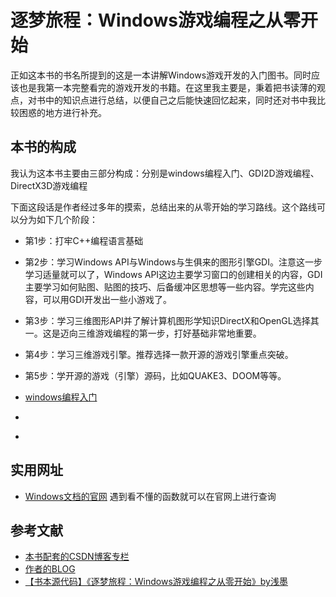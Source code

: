 # 逐梦旅程：Windows游戏编程之从零开始
正如这本书的书名所提到的这是一本讲解Windows游戏开发的入门图书。同时应该也是我第一本完整看完的游戏开发的书籍。在这里我主要是，秉着把书读薄的观点，对书中的知识点进行总结，以便自己之后能快速回忆起来，同时还对书中我比较困惑的地方进行补充。

## 本书的构成
我认为这本书主要由三部分构成：分别是windows编程入门、GDI2D游戏编程、DirectX3D游戏编程

下面这段话是作者经过多年的摸索，总结出来的从零开始的学习路线。这个路线可以分为如下几个阶段：
- 第1步：打牢C++编程语言基础
- 第2步：学习Windows API与Windows与生俱来的图形引擎GDI。注意这一步学习适量就可以了，Windows API这边主要学习窗口的创建相关的内容，GDI主要学习如何贴图、贴图的技巧、后备缓冲区思想等一些内容。学完这些内容，可以用GDI开发出一些小游戏了。
- 第3步：学习三维图形API并了解计算机图形学知识DirectX和OpenGL选择其一。这是迈向三维游戏编程的第一步，打好基础非常地重要。
- 第4步：学习三维游戏引擎。推荐选择一款开源的游戏引擎重点突破。
- 第5步：学开源的游戏（引擎）源码，比如QUAKE3、DOOM等等。

- [windows编程入门]()
- []()
- []()

## 实用网址
- [Windows文档的官网](https://docs.microsoft.com/en-us/previous-versions/windows/desktop)
遇到看不懂的函数就可以在官网上进行查询

## 参考文献
- [本书配套的CSDN博客专栏](https://blog.csdn.net/zhmxy555/column/info/vc-game-programming)
- [作者的BLOG](https://blog.csdn.net/poem_qianmo)
- [【书本源代码】《逐梦旅程：Windows游戏编程之从零开始》by浅墨](https://pan.baidu.com/s/13PVB3%E4%B8%8B%E8%BD%BD%E3%80%82)

